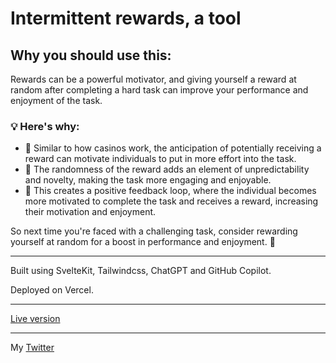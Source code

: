 # Intermittent rewards, a tool

## Why you should use this:
Rewards can be a powerful motivator, and giving yourself a reward at random after completing a hard task can improve your performance and enjoyment of the task.
### 💡 Here's why:
 - 🎰 Similar to how casinos work, the anticipation of potentially receiving a reward can motivate individuals to put in more effort into the task.
 - 🎲 The randomness of the reward adds an element of unpredictability and novelty, making the task more engaging and enjoyable.
 - 🔁 This creates a positive feedback loop, where the individual becomes more motivated to complete the task and receives a reward, increasing their motivation and enjoyment.

So next time you're faced with a challenging task, consider rewarding yourself at random for a boost in performance and enjoyment. 💪

---
Built using SvelteKit, Tailwindcss, ChatGPT and GitHub Copilot.

Deployed on Vercel.

---

[Live version](https://intermittentreward.vercel.app)

---

My [Twitter](https://twitter.com/thomas_a_mol)
